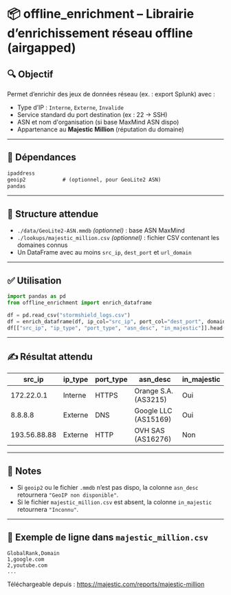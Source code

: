 # 📦 offline_enrichment – Librairie d’enrichissement réseau offline (airgapped)

## 🔍 Objectif

Permet d’enrichir des jeux de données réseau (ex. : export Splunk) avec :

- Type d’IP : `Interne`, `Externe`, `Invalide`
- Service standard du port destination (ex : 22 → SSH)
- ASN et nom d'organisation (si base MaxMind ASN dispo)
- Appartenance au **Majestic Million** (réputation du domaine)

---

## 📁 Dépendances

```txt
ipaddress
geoip2            # (optionnel, pour GeoLite2 ASN)
pandas
```

---

## 📂 Structure attendue

- `./data/GeoLite2-ASN.mmdb` *(optionnel)* : base ASN MaxMind
- `./lookups/majestic_million.csv` *(optionnel)* : fichier CSV contenant les domaines connus
- Un DataFrame avec au moins `src_ip`, `dest_port` et `url_domain`

---

## ✅ Utilisation

```python
import pandas as pd
from offline_enrichment import enrich_dataframe

df = pd.read_csv("stormshield_logs.csv")
df = enrich_dataframe(df, ip_col="src_ip", port_col="dest_port", domain_col="url_domain")
df[["src_ip", "ip_type", "port_type", "asn_desc", "in_majestic"]].head()
```

---

## ✍️ Résultat attendu

| src_ip       | ip_type | port_type | asn_desc              | in_majestic |
|--------------|---------|-----------|------------------------|-------------|
| 172.22.0.1   | Interne | HTTPS     | Orange S.A. (AS3215)   | Oui         |
| 8.8.8.8      | Externe | DNS       | Google LLC (AS15169)   | Oui         |
| 193.56.88.88 | Externe | HTTP      | OVH SAS (AS16276)      | Non         |

---

## 📝 Notes

- Si `geoip2` ou le fichier `.mmdb` n’est pas dispo, la colonne `asn_desc` retournera `"GeoIP non disponible"`.
- Si le fichier `majestic_million.csv` est absent, la colonne `in_majestic` retournera `"Inconnu"`.

---

## 📘 Exemple de ligne dans `majestic_million.csv`

```csv
GlobalRank,Domain
1,google.com
2,youtube.com
...
```

Téléchargeable depuis : https://majestic.com/reports/majestic-million
